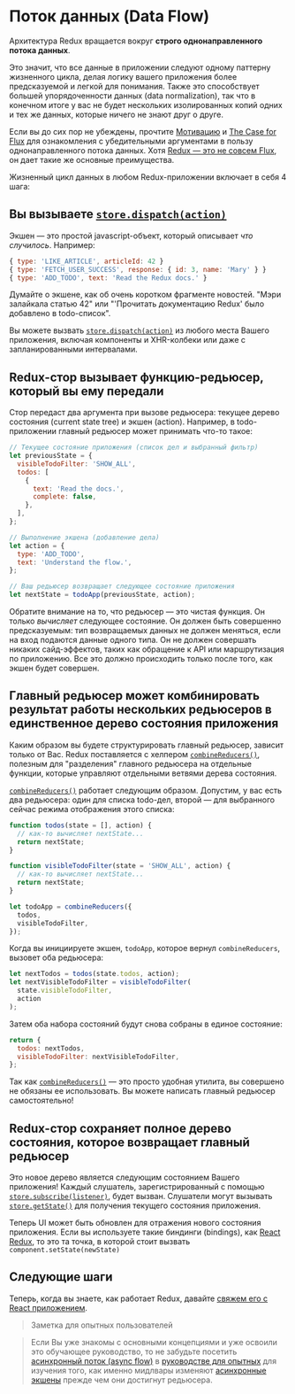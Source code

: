 # Поток данных (Data Flow)

Архитектура Redux вращается вокруг **строго однонаправленного потока данных**.

Это значит, что все данные в приложении следуют одному паттерну жизненного цикла, делая логику вашего приложения более предсказуемой и легкой для понимания. Также это способствует большей упорядоченности данных (data normalization), так что в конечном итоге у вас не будет нескольких изолированных копий одних и тех же данных, которые ничего не знают друг о друге.

Если вы до сих пор не убеждены, прочтите [Мотивацию](../introduction/Motivation.md) и [The Case for Flux](https://medium.com/@dan_abramov/the-case-for-flux-379b7d1982c6) для ознакомления с убедительными аргументами в пользу однонаправленного потока данных. Хотя [Redux — это не совсем Flux](../introduction/PriorArt.md), он дает такие же основные преимущества.

Жизненный цикл данных в любом Redux-приложении включает в себя 4 шага:

## Вы вызываете [`store.dispatch(action)`](../api/Store.md#dispatch)

Экшен — это простой javascript-объект, который описывает _что случилось_. Например:

```js
{ type: 'LIKE_ARTICLE', articleId: 42 }
{ type: 'FETCH_USER_SUCCESS', response: { id: 3, name: 'Mary' } }
{ type: 'ADD_TODO', text: 'Read the Redux docs.' }
```

Думайте о экшене, как об очень коротком фрагменте новостей. "Мэри залайкала статью 42" или "'Прочитать документацию Redux' было добавлено в todo-список".

Вы можете вызвать [`store.dispatch(action)`](../api/Store.md#dispatch) из любого места Вашего приложения, включая компоненты и XHR-колбеки или даже с запланированными интервалами.

## Redux-стор вызывает функцию-редьюсер, который вы ему передали

Стор передаст два аргумента при вызове редьюсера: текущее дерево состояния (current state tree) и экшен (action). Например, в todo-приложении главный редьюсер может принимать что-то такое:

```js
// Текущее состояние приложения (список дел и выбранный фильтр)
let previousState = {
  visibleTodoFilter: 'SHOW_ALL',
  todos: [
    {
      text: 'Read the docs.',
      complete: false,
    },
  ],
};

// Выполнение экшена (добавление дела)
let action = {
  type: 'ADD_TODO',
  text: 'Understand the flow.',
};

// Ваш редьюсер возвращает следующее состояние приложения
let nextState = todoApp(previousState, action);
```

Обратите внимание на то, что редьюсер — это чистая функция. Он только _вычисляет_ следующее состояние. Он должен быть совершенно предсказуемым: тип возвращаемых данных не должен меняться, если на вход подаются данные одного типа. Он не должен совершать никаких сайд-эффектов, таких как обращение к API или маршрутизация по приложению. Все это должно происходить только после того, как экшен будет совершен.

## Главный редьюсер может комбинировать результат работы нескольких редьюсеров в единственное дерево состояния приложения

Каким образом вы будете структурировать главный редьюсер, зависит только от Вас. Redux поставляется с хелпером [`combineReducers()`](../api/combineReducers.md), полезным для "разделения" главного редьюсера на отдельные функции, которые управляют отдельными ветвями дерева состояния.

[`combineReducers()`](../api/combineReducers.md) работает следующим образом. Допустим, у вас есть два редьюсера: один для списка todo-дел, второй — для выбранного сейчас режима отображения этого списка:

```js
function todos(state = [], action) {
  // как-то вычисляет nextState...
  return nextState;
}

function visibleTodoFilter(state = 'SHOW_ALL', action) {
  // как-то вычисляет nextState...
  return nextState;
}

let todoApp = combineReducers({
  todos,
  visibleTodoFilter,
});
```

Когда вы инициируете экшен, `todoApp`, которое вернул `combineReducers`, вызовет оба редьюсера:

```js
let nextTodos = todos(state.todos, action);
let nextVisibleTodoFilter = visibleTodoFilter(
  state.visibleTodoFilter,
  action
);
```

Затем оба набора состояний будут снова собраны в единое состояние:

```js
return {
  todos: nextTodos,
  visibleTodoFilter: nextVisibleTodoFilter,
};
```

Так как [`combineReducers()`](../api/combineReducers.md) — это просто удобная утилита, вы совершено не обязаны ее использовать. Вы можете написать главный редьюсер самостоятельно!

## Redux-стор сохраняет полное дерево состояния, которое возвращает главный редьюсер

Это новое дерево является следующим состоянием Вашего приложения! Каждый слушатель, зарегистрированный с помощью [`store.subscribe(listener)`](../api/Store.md#subscribe), будет вызван. Слушатели могут вызывать [`store.getState()`](../api/Store.md#getState) для получения текущего состояния приложения.

Теперь UI может быть обновлен для отражения нового состояния приложения. Если вы используете такие биндинги (bindings), как [React Redux](https://github.com/gaearon/react-redux), то это та точка, в которой стоит вызвать `component.setState(newState)`

## Следующие шаги

Теперь, когда вы знаете, как работает Redux, давайте [свяжем его с React приложением](UsageWithReact.md).

> Заметка для опытных пользователей

> Если Вы уже знакомы с основными концепциями и уже освоили это обучающее руководство, то не забудьте посетить [асинхронный поток (async flow)](../advanced/AsyncFlow.md) в [руководстве для опытных](../advanced/index.md) для изучения того, как именно мидлвары изменяют [асинхронные экшены](../advanced/AsyncActions.md) прежде чем они достигнут редьюсера.
